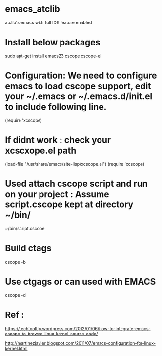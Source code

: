 # emacs_atclib
atclib's emacs with full IDE feature enabled

# Install below packages 
sudo apt-get install emacs23 cscope cscope-el

# Configuration: We need to configure emacs to load cscope support, edit your ~/.emacs or ~/.emacs.d/init.el to include following line.
(require 'xcscope)

# If didnt work : check your xcscxope.el path
(load-file "/usr/share/emacs/site-lisp/xcscope.el")
(require 'xcscope)

# Used attach cscope script and run on your project : Assume script.cscope kept at directory ~/bin/
~/bin/script.cscope

# Build ctags
cscope -b

# Use ctgags or can used with EMACS             
cscope -d 

# Ref :
https://techtooltip.wordpress.com/2012/01/06/how-to-integrate-emacs-cscope-to-browse-linux-kernel-source-code/ 

http://martinezjavier.blogspot.com/2011/07/emacs-configuration-for-linux-kernel.html
